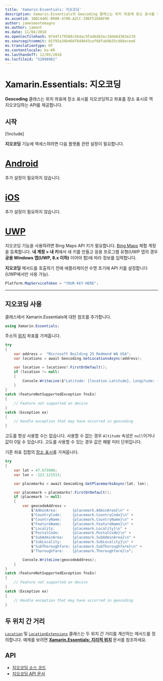 ```yaml
---
title: 'Xamarin.Essentials: 지오코딩'
description: Xamarin.Essentials의 Geocoding 클래스는 위치 좌표에 장소 표시를 지오코딩하고 좌표를 장소 표시로 역 지오코딩하는 API를 제공합니다.
ms.assetid: 3ADC440C-B000-4708-A2CC-296F5160AF90
author: jamesmontemagno
ms.author: jamont
ms.date: 11/04/2018
ms.openlocfilehash: 0f44f179588c564ac9fa46d42ec18de6d303e239
ms.sourcegitcommit: 01f93a34b466f8d4043cef68fab9b35cd8decee6
ms.translationtype: HT
ms.contentlocale: ko-KR
ms.lasthandoff: 12/05/2018
ms.locfileid: "52898981"
---
```

# <a name="xamarinessentials-geocoding"></a>Xamarin.Essentials: 지오코딩

**Geocoding** 클래스는 위치 좌표에 장소 표시를 지오코딩하고 좌표를 장소 표시로 역 지오코딩하는 API를 제공합니다.

## <a name="get-started"></a>시작

[!include[](~/essentials/includes/get-started.md)]

**지오코딩** 기능에 액세스하려면 다음 플랫폼 관련 설정이 필요합니다.

# <a name="androidtabandroid"></a>[Android](#tab/android)

추가 설정이 필요하지 않습니다.

# <a name="iostabios"></a>[iOS](#tab/ios)

추가 설정이 필요하지 않습니다.

# <a name="uwptabuwp"></a>[UWP](#tab/uwp)

지오코딩 기능을 사용하려면 Bing Maps API 키가 필요합니다. [Bing Maps](https://www.bingmapsportal.com/) 체험 계정을 등록합니다. **내 계정 > 내 키**에서 새 키를 만들고 응용 프로그램 유형(UWP 앱의 경우 **공용 Windows 앱(UWP, 8.x 이하)** 이어야 함)에 따라 정보를 입력합니다.

**지오코딩** 메서드를 호출하기 전에 애플리케이션 수명 초기에 API 키를 설정합니다(UWP에서만 사용 가능).

```csharp
Platform.MapServiceToken = "YOUR-KEY-HERE";
```

-----

## <a name="using-geocoding"></a>지오코딩 사용

클래스에서 Xamarin.Essentials에 대한 참조를 추가합니다.

```csharp
using Xamarin.Essentials;
```

주소의 [위치](xref:Xamarin.Essentials.Location) 좌표를 가져옵니다.

```csharp
try
{
    var address =  "Microsoft Building 25 Redmond WA USA";
    var locations = await Geocoding.GetLocationsAsync(address);

    var location = locations?.FirstOrDefault();
    if (location != null)
    {
        Console.WriteLine($"Latitude: {location.Latitude}, Longitude: {location.Longitude}, Altitude: {location.Altitude}");
    }
}
catch (FeatureNotSupportedException fnsEx)
{
    // Feature not supported on device
}
catch (Exception ex)
{
    // Handle exception that may have occurred in geocoding
}
```

고도를 항상 사용할 수는 없습니다. 사용할 수 없는 경우 `Altitude` 속성은 `null`이거나 값이 0일 수 있습니다. 고도를 사용할 수 있는 경우 값은 해발 미터 단위입니다.

기존 좌표 집합의 [장소 표시](xref:Xamarin.Essentials.Placemark)를 가져옵니다.

```csharp
try
{
    var lat = 47.673988;
    var lon = -122.121513;

    var placemarks = await Geocoding.GetPlacemarksAsync(lat, lon);

    var placemark = placemarks?.FirstOrDefault();
    if (placemark != null)
    {
        var geocodeAddress =
            $"AdminArea:       {placemark.AdminArea}\n" +
            $"CountryCode:     {placemark.CountryCode}\n" +
            $"CountryName:     {placemark.CountryName}\n" +
            $"FeatureName:     {placemark.FeatureName}\n" +
            $"Locality:        {placemark.Locality}\n" +
            $"PostalCode:      {placemark.PostalCode}\n" +
            $"SubAdminArea:    {placemark.SubAdminArea}\n" +
            $"SubLocality:     {placemark.SubLocality}\n" +
            $"SubThoroughfare: {placemark.SubThoroughfare}\n" +
            $"Thoroughfare:    {placemark.Thoroughfare}\n";

        Console.WriteLine(geocodeAddress);
    }
}
catch (FeatureNotSupportedException fnsEx)
{
    // Feature not supported on device
}
catch (Exception ex)
{
    // Handle exception that may have occurred in geocoding
}
```

## <a name="distance-between-two-locations"></a>두 위치 간 거리

[`Location`](xref:Xamarin.Essentials.Location) 및 [`LocationExtensions`](xref:Xamarin.Essentials.LocationExtensions) 클래스는 두 위치 간 거리를 계산하는 메서드를 정의합니다. 예제를 보려면 [**Xamarin.Essentials: 지리적 위치**](geolocation.md#calculate-distance) 문서를 참조하세요.

## <a name="api"></a>API

- [지오코딩 소스 코드](https://github.com/xamarin/Essentials/tree/master/Xamarin.Essentials/Geocoding)
- [지오코딩 API 문서](xref:Xamarin.Essentials.Geocoding)

